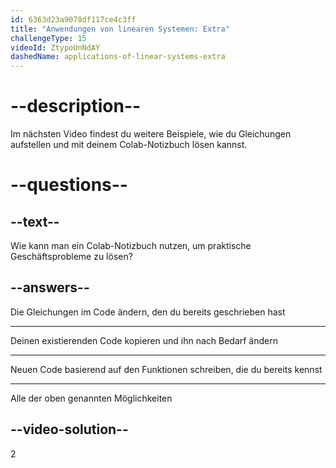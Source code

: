 ```yaml
---
id: 6363d23a9078df117ce4c3ff
title: "Anwendungen von linearen Systemen: Extra"
challengeType: 15
videoId: ZtypoUnNdAY
dashedName: applications-of-linear-systems-extra
---
```


# --description--

Im nächsten Video findest du weitere Beispiele, wie du Gleichungen aufstellen und mit deinem Colab-Notizbuch lösen kannst.

# --questions--

## --text--

Wie kann man ein Colab-Notizbuch nutzen, um praktische Geschäftsprobleme zu lösen?

## --answers--

Die Gleichungen im Code ändern, den du bereits geschrieben hast

---

Deinen existierenden Code kopieren und ihn nach Bedarf ändern

---

Neuen Code basierend auf den Funktionen schreiben, die du bereits kennst

---

Alle der oben genannten Möglichkeiten

## --video-solution--

2
